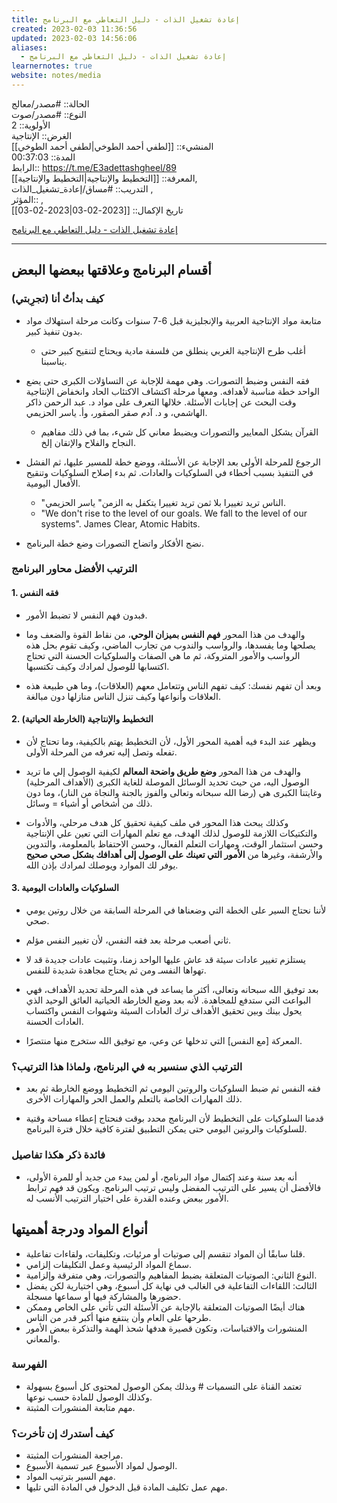 ```yaml
---
title: إعادة تشغيل الذات - دليل التعاطي مع البرنامج
created: 2023-02-03 11:36:56
updated: 2023-02-03 14:56:06
aliases:
  - إعادة تشغيل الذات - دليل التعاطي مع البرنامج
learnernotes: true
website: notes/media
---
```


الحالة:: #مصدر/معالج  
النوع:: #مصدر/صوت  
اﻷولوية:: 2  
الغرض:: الإنتاجية  
المنشيء:: [[لطفي أحمد الطوخي|لطفي أحمد الطوخي]]  
المدة:: 00:37:03  
الرابط:: <https://t.me/E3adettashgheel/89>  
المعرفة:: [[التخطيط واﻹنتاجية|التخطيط واﻹنتاجية]],  
التدريب:: #مساق/إعادة_تشغيل_الذات ,  
المؤثر:: ,  
تاريخ اﻹكمال:: [[2023-02-03|2023-02-03]]

[إعادة تشغيل الذات - دليل التعاطي مع البرنامج](https://t.me/E3adettashgheel/89)

---

## أقسام البرنامج وعلاقتها ببعضها البعض

### كيف بدأتُ أنا (تجرِبتي)

- متابعة مواد اﻹنتاجية العربية واﻹنجليزية قبل 6-7 سنوات وكانت مرحلة استهلاك مواد بدون تنفيذ كبير.

  - أغلب طرح اﻹنتاجية الغربي ينطلق من فلسفة مادية ويحتاج لتنقيح كبير حتى يناسبنا.

- فقه النفس وضبط التصورات. وهي مهمة للإجابة عن التساؤلات الكبرى حتى يضع الواحد خطة مناسبة لأهدافه. ومعها مرحلة اكتشاف الاكتئاب الحاد وانخفاض الإنتاجية وقت البحث عن إجابات اﻷسئلة. خلالها التعرف على مواد د. عبد الرحمن ذاكر الهاشمي، و د. آدم صقر الصقور، وأ. ياسر الحزيمي.

  - القرآن يشكل المعايير والتصورات ويضبط معاني كل شيء، بما في ذلك مفاهيم النجاح والفلاح واﻹتقان إلخ.

- الرجوع للمرحلة اﻷولى بعد اﻹجابة عن الأسئلة، ووضع خطة للمسير عليها، ثم الفشل في التنفيذ بسبب أخطاء في السلوكيات والعادات. ثم بدء إصلاح السلوكيات وتنقيح الأفعال اليومية.

  - "الناس تريد تغييرا بلا ثمن تريد تغييرا يتكفل به الزمن" ياسر الحزيمي.
  - "We don't rise to the level of our goals. We fall to the level of our systems". James Clear, Atomic Habits.

- نضج الأفكار واتضاح التصورات وضع خطة البرنامج.

### الترتيب الأفضل محاور البرنامج

#### 1. فقه النفس

- فبدون فهم النفس لا تضبط اﻷمور.

- والهدف من هذا المحور **فهم النفس بميزان الوحي**، من نقاط القوة والضعف وما يصلحها وما يفسدها، والرواسب والندوب من تجارب الماضي، وكيف تقوم بحل هذه الرواسب والأمور المتروكة، ثم ما هي الصفات والسلوكيات الحسنة التي تحتاج اكتسابها للوصول لمرادك وكيف تكتسبها.

- وبعد أن تفهم نفسك: كيف تفهم الناس وتتعامل معهم (العلاقات)، وما هي طبيعة هذه العلاقات وأنواعها وكيف تنزل الناس منازلها دون مبالغة.

#### 2. التخطيط واﻹنتاجية (الخارطة الحياتية)

- ويظهر عند البدء فيه أهمية المحور الأول، ﻷن التخطيط يهتم بالكيفية، وما تحتاج لأن تفعله وتصل إليه تعرفه من المرحلة اﻷولى.

- والهدف من هذا المحور **وضع طريق واضحة المعالم** لكيفية الوصول إلي ما تريد الوصول اليه، من حيث تحديد الوسائل الموصلة للغاية الكبرى (الأهداف المرحلية) وغايتنا الكبرى هي (رضا الله سبحانه وتعالى والفوز بالجنة والنجاة من النار)، وما دون ذلك من أشخاص أو أشياء = وسائل.

- وكذلك يبحث هذا المحور في ملف كيفية تحقيق كل هدف مرحلي، والأدوات والتكتيكات اللازمة للوصول لذلك الهدف، مع تعلم المهارات التي تعين علي الإنتاجية وحسن استثمار الوقت، ومهارات التعلم الفعال، وحسن الاحتفاظ بالمعلومة، والتدوين والأرشفة، وغيرها من **الأمور التي تعينك على الوصول إلى أهدافك بشكل صحي صحيح** يوفر لك الموارد ويوصلك لمرادك بإذن الله.

#### 3. السلوكيات والعادات اليومية

- ﻷننا نحتاج السير على الخطة التي وضعناها في المرحلة السابقة من خلال روتين يومي صحي.

- ثاني أصعب مرحلة بعد فقه النفس، ﻷن تغيير النفس مؤلم.

- يستلزم تغيير عادات سيئة قد عاش عليها الواحد زمنا، وتثبيت عادات جديدة قد لا تهواها النفسـ ومن ثم يحتاج مجاهدة شديدة للنفس.

- بعد توفيق الله سبحانه وتعالى، أكثر ما يساعد في هذه المرحلة تحديد اﻷهداف، فهي البواعث التي ستدفع للمجاهدة. لأنه بعد وضع الخارطة الحياتية العائق الوحيد الذي يحول بينك وبين تحقيق الأهداف ترك العادات السيئة وشهوات النفس واكتساب العادات الحسنة.

- المعركة [مع النفس] التي تدخلها عن وعي، مع توفيق الله ستخرج منها منتصرًا.

### الترتيب الذي سنسير به في البرنامج، ولماذا هذا الترتيب؟

- فقه النفس ثم ضبط السلوكيات والروتين اليومي ثم التخطيط ووضع الخارطة ثم بعد ذلك المهارات الخاصة بالتعلم والعمل الحر والمهارات الأخرى.

- قدمنا السلوكيات على التخطيط ﻷن البرنامج محدد بوقت فنحتاج إعطاء مساحة وقتية للسلوكيات والروتين اليومي حتى يمكن التطبيق لفترة كافية خلال فترة البرنامج.

### فائدة ذكر هكذا تفاصيل

- أنه بعد سنة وعند إكتمال مواد البرنامج، أو لمن يبدء من جديد أو للمرة اﻷولى، فاﻷفضل أن يسير على الترتيب المفضل وليس ترتيب البرنامج. ويكون قد فهم ترابط اﻷمور ببعض وعنده القدرة على اختيار الترتيب اﻷنسب له.

## أنواع المواد ودرجة أهميتها

- قلنا سابقًا أن المواد تنقسم إلى صوتيات أو مرئيات، وتكليفات، ولقاءات تفاعلية.
- سماع المواد الرئيسية وعمل التكليفات إلزامي.
- النوع الثاني: الصوتيات المتعلقة بضبط المفاهيم والتصورات، وهي متفرقة وإلزامية.
- الثالث: اللقاءات التفاعلية في الغالب في نهاية كل أسبوع، وهي اختيارية لكن يفضل حضورها والمشاركة فيها أو سماعها مسجلة.
- هناك أيضًا الصوتيات المتعلقة بالإجابة عن الأسئلة التي تأتي على الخاص وممكن طرحها على العام وأن ينتفع منها أكبر قدر من الناس.
- المنشورات والاقتباسات، وتكون قصيرة هدفها شحذ الهمة والتذكرة ببعض اﻷمور والمعاني.

### الفهرسة

- تعتمد القناة على التسميات # وبذلك يمكن الوصول لمحتوى كل أسبوع بسهولة وكذلك الوصول للمادة حسب نوعها.
- مهم متابعة المنشورات المثبتة.

### كيف أستدرك إن تأخرت؟

- مراجعة المنشورات المثبتة.
- الوصول لمواد الأسبوع عبر تسمية اﻷسبوع.
- مهم السير بترتيب المواد.
- مهم عمل تكليف المادة قبل الدخول في المادة التي تليها.
